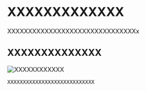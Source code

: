 ﻿# XXXXXXXXXXXXX
XXXXXXXXXXXXXXXXXXXXXXXXXXXXXXXx

## XXXXXXXXXXXXXX
![XXXXXXXXXXXX](resource/XXXXXXXXXXX/XXXXXXX.png "XXXXXXXXXX") 
```cpp
XXXXXXXXXXXXXXXXXXXXXXXXXXXX
```
